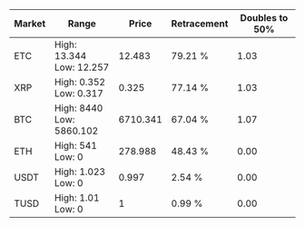 | Market | Range | Price| Retracement | Doubles to 50% |
| --- | --- | --- | --- | --- |
| ETC | High: 13.344<br />Low: 12.257 | 12.483 | 79.21 % | 1.03 |
| XRP | High: 0.352<br />Low: 0.317 | 0.325 | 77.14 % | 1.03 |
| BTC | High: 8440<br />Low: 5860.102 | 6710.341 | 67.04 % | 1.07 |
| ETH | High: 541<br />Low: 0 | 278.988 | 48.43 % | 0.00 |
| USDT | High: 1.023<br />Low: 0 | 0.997 | 2.54 % | 0.00 |
| TUSD | High: 1.01<br />Low: 0 | 1 | 0.99 % | 0.00 |
